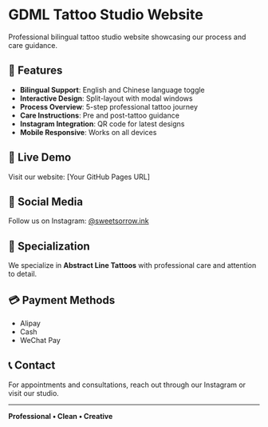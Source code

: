 # GDML Tattoo Studio Website

Professional bilingual tattoo studio website showcasing our process and care guidance.

## 🎨 Features

- **Bilingual Support**: English and Chinese language toggle
- **Interactive Design**: Split-layout with modal windows
- **Process Overview**: 5-step professional tattoo journey
- **Care Instructions**: Pre and post-tattoo guidance
- **Instagram Integration**: QR code for latest designs
- **Mobile Responsive**: Works on all devices

## 🚀 Live Demo

Visit our website: [Your GitHub Pages URL]

## 📱 Social Media

Follow us on Instagram: [@sweetsorrow.ink](https://instagram.com/sweetsorrow.ink)

## 🎯 Specialization

We specialize in **Abstract Line Tattoos** with professional care and attention to detail.

## 💳 Payment Methods

- Alipay
- Cash
- WeChat Pay

## 📞 Contact

For appointments and consultations, reach out through our Instagram or visit our studio.

---

**Professional • Clean • Creative**
